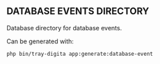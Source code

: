 ## DATABASE EVENTS DIRECTORY

Database directory for database events.

Can be generated with:

```bash
php bin/tray-digita app:generate:database-event
```
